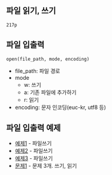 ## 파일 읽기, 쓰기
`217p`

## 파일 입출력
```
open(file_path, mode, encoding)
```
* file_path: 파일 경로
* mode 
  * w: 쓰기
  * a: 기존 파일에 추가하기
  * r: 읽기
* encoding: 문자 인코딩(euc-kr, utf8 등)

## 파일 입출력 예제

- [예제1](ex01/ex01.py) - 파일쓰기
- [예제2](ex02/ex02.py) - 파일쓰기
- [예제3](ex03/ex03.py) - 파일쓰기
- [문제1](quiz01/README.md) - 문제 3개. 쓰기, 읽기
